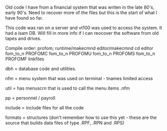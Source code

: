 Old code I have from a financial system that was writen in the late 80's, early 90's.  Need to recover more of the files but this is the start of what I have found so far.  

This code was ran on a server and vt100 was used to access the system.  It had a isam DB.  Will fill in more info if I can reocover the software from old tapes and drives.

Compile order:
profom;
	runtime/makecmnd
	editor/makecmnd
	cd editor
		fom_to_n PROFOMC
		fom_to_n PROFOMU
		fom_to_n PROFOMS
		fom_to_n PROFOMF
	linkfiles
	
dbh = database code and utilities.

nfm = menu system that was used on terminal - tnames limited access

util = has menuscrn that is used to call the menu items .nfm

pp = personnel / payroll

include = include files for all the code

formats = structures (don't remember how to use this yet - these are the source that builds data files of type .RPF, .RPN and .RPS)


